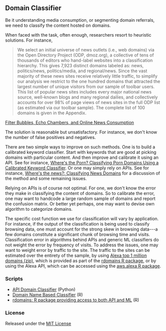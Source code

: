 ## Domain Classifier

Be it understanding media consumption, or segmenting domain referrals, we need to classify the content hosted on domains. 

When faced with the task, often enough, researchers resort to heuristic solutions. For instance, 

> We select an initial universe of news outlets (i.e., web domains) via the Open Directory Project (ODP, dmoz.org), a collective of tens of thousands of editors who hand-label websites into a classification hierarchy. This gives 7,923 distinct domains labeled as: news, politics/news, politics/media, and regional/news. Since the vast majority of these news sites receive relatively little traffic, to simplify our analysis we restrict to the one hundred domains that attracted the largest number of unique visitors from our sample of toolbar users. This list of popular news sites includes every major national news source, well-known blogs and many regional dailies, and collectively accounts for over 98% of page views of news sites in the full ODP list (as estimated via our toolbar sample). The complete list of 100 domains is given in the Appendix.

[Filter Bubbles, Echo Chambers, and Online News Consumption](https://5harad.com/papers/bubbles.pdf)

The solution is reasonable but unsatisfactory. For instance, we don't know the number of false positives and negatives. 

There are two simple ways to improve on such methods. One is to build a calibrated keyword classifier. Start with keywords that are good at picking domains with particular content. And then improve and calibrate it using an API. See for instance, [Where's the Porn? Classifying Porn Domains Using a Calibrated Keyword Classifier](http://gbytes.gsood.com/2015/07/23/wheres-the-porn-classifying-porn-domains-using-a-calibrated-keyword-classifier/). Or one may simply rely on APIs. See for instance, [Where's the news?: Classifying News Domains](http://gbytes.gsood.com/2015/07/23/wheres-the-news-classifying-news-domains/) for a discussion of the method and some remaining issues. 

Relying on APIs is of course not optimal. For one, we don't know the error they make in classifying the content of domains. So to calibrate the error, one may want to handcode a large random sample of domains and report the confusion matrix. Or better yet perhaps, one may want to devise own algorithm to categorize domains. 

The specific cost function we use for classification will vary by application. For instance, if the output of the classification is being used to classify browsing data, one must account for the strong skew in browsing data---a few domains constitute a significant chunk of browsing time and visits. Classification error in algorithms behind APIs and generic ML classifiers do not weight the error by frequency of visits. To address the issues, one may want to weight error by traffic to the site. The traffic to the sites can be estimated over the entirety of the sample, by using [Alexa top 1 million domains (zip)](http://s3.amazonaws.com/alexa-static/top-1m.csv.zip), which is provided as part of the [rdomains R package](rdomains/), or by using the Alexa API, which can be accessed using the [aws.alexa R package](https://github.com/cloudyr/aws.alexa). 

### Scripts

* [API Domain Classifier](trusted/) (Python)
* [Domain Name Based Classifier](domain_name/) (R)
* [rdomains: R package providing access to both API and ML](rdomains/) (R)

### License

Released under the [MIT License](https://opensource.org/licenses/MIT)
